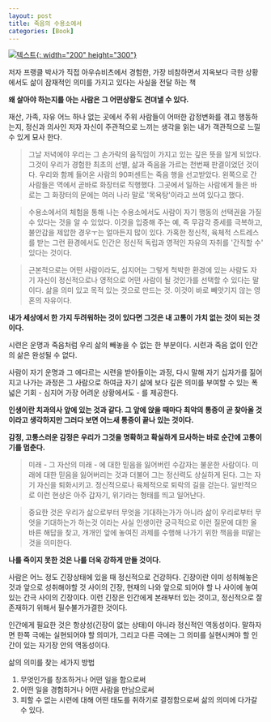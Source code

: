 ```yaml
---
layout: post
title: 죽음의 수용소에서
categories: [Book]
---
```


[![텍스트](http://image.yes24.com/Goods/1775518/800x0){: width="200" height="300"}](http://www.yes24.com/Product/Goods/1775518)


저자 프랭클 박사가 직접 아우슈비츠에서 경험한, 가장 비참하면서 지옥보다 극한 상황에서도 삶이 잠재적인 의미를 가지고 있다는 사실을 전달 하는 책

**왜 살아야 하는지를 아는 사람은 그 어떤상황도 견뎌낼 수 있다.**

재산, 가족, 자유 어느 하나 없는 곳에서 주위 사람들이 어떠한 감정변화를 겪고 행동하는지, 정신과 의사인 저자 자신이 주관적으로 느끼는 생각을
읽는 내가 객관적으로 느낄 수 있게 묘사 한다.

>그날 저녁에야 우리는 그 손가락의 움직임이 가지고 있는 깊은 뜻을 알게 되었다. 그것이 우리가 경험한 최초의 선별, 삶과 죽음을 가르는 천번째 판결이었던 것이다.
>우리와 함께 들어온 사람의 90퍼센트는 죽음 행을 선고받았다. 왼쪽으로 간 사람들은 역에서 곧바로 화장터로 직행했다. 그곳에서 일하는 사람에게 들은 바로는 그 화장터의 문에는
>여러 나라 말로 '목욕탕'이라고 쓰여 있다고 했다.

>수용소에서의 체험을 통해 나는 수용소에서도 사람이 자기 행동의 선택권을 가질 수 있다는 것을 알 수 있었다. 이것을 입증해 주는 예, 즉 무감각 증세를 극복하고,
>불안감을 제압한 경우ㅜ는 얼마든지 많이 있다. 가혹한 정신적, 육체적 스트레스를 받는 그런 환경에서도 인간은 정신적 독립과 영적인 자유의 자취를 '간직할 수' 있다는 것이다.

>근본적으로는 어떤 사람이라도, 심지어는 그렇게 척박한 환경에 있는 사람도 자기 자신이 정신적으로나 영적으로 어떤 사람이 될 것인가를 선택할 수 있다는 말이다.
>삶을 의미 있고 목적 있는 것으로 만드는 것. 이것이 바로 빼앗기지 않는 영혼의 자유이다.

**내가 세상에서 한 가지 두려워하는 것이 있다면 그것은 내 고통이 가치 없는 것이 되는 것이다.**

시련은 운명과 죽음처럼 우리 삶의 빼놓을 수 없는 한 부분이다. 시련과 죽음 없이 인간의 삶은 완성될 수 없다.

사람이 자기 운명과 그 에다르는 시련을 받아들이는 과정, 다시 말해 자기 십자가를 짊어지고 나가는 과정은 그 사람으로 하여금 자기 삶에 보다 깊은 의미를 부여할 수 있는
폭넓은 기회 - 심지어 가장 어려운 상황에서도 - 를 제공한다.

**인생이란 치과의사 앞에 있는 것과 같다. 그 앞에 앉을 때마다 최악의 통증이 곧 찾아올 것이라고 생각하지만 그러다 보면 어느새 통증이 끝나 있는 것이다.**

**감정, 고통스러운 감정은 우리가 그것을 명확하고 확실하게 묘사하는 바로 순간에 고통이기를 멈춘다.**

>미래 - 그 자산의 미래 - 에 대한 믿음을 잃어버린 수감자는 불운한 사람이다. 미래에 대한 믿음을 잃어버리는 것과 더불어 그는 정신력도 상실하게 된다.
>그는 자기 자신을 퇴화시키고. 정신적으로나 육체적으로 퇴락의 길을 걷는다. 일반적으로 이런 현상은 아주 갑자기, 위기라는 형태를 띄고 일어난다.

>중요한 것은 우리가 삶으로부터 무엇을 기대하는가가 아니라 삶이 우리로부터 무엇을 기대하는가 하는것 이라는 사실
>인생이란 궁극적으로 이런 질문에 대한 올바른 해답을 찾고, 개개인 앞에 놓여진 과제를 수행해 나가기 위한 책음을 떠맡는 것을 의미한다.

**나를 죽이지 못한 것은 나를 더욱 강하게 만들 것이다.**

사람은 어느 정도 긴장상태에 있을 때 정신적으로 건강하다. 긴장이란 이미 성취해놓은 것과 앞으로 성취해야할 것 사이의 긴장, 현재의 나와 앞으로 되어야 할 나 사이에
놓여 있는 간극 사이의 긴장이다. 이런 긴장은 인간에게 본래부터 있는 것이고, 정신적으로 잘 존재하기 위해서 필수불가가결한 것이다.

인간에게 필요한 것은 항상성(긴장이 없는 상태)이 아니라 정신적인 역동성이다. 말하자면 한쪽 극에는 실현되어야 할 의미가, 그리고 다른 극에는 그 의미를
실현시켜야 할 인간이 있는 자기장 안의 역동성이다.

삶의 의미를 찾는 세가지 방법
1. 무엇인가를 창조하거나 어떤 일을 함으로써
2. 어떤 일을 경험하거나 어떤 사람을 만남으로써
3. 피할 수 없는 시련에 대해 어떤 태도를 취하기로 결정함으로써 삶의 의미에 다가갈 수 있다.
